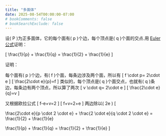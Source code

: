 ```yaml
---
title: "多面体"
date: 2025-08-54T00:00:00-07:00
# bookComments: false
# bookSearchExclude: false
---
```

设\( P \)为正多面体，它的每个面有\( p \)个边，每个顶点是\( q \)个面的交点.用
[Euler公式](https://zh.wikipedia.org/zh-tw/%E6%AC%A7%E6%8B%89%E7%A4%BA%E6%80%A7%E6%95%B0)证明：

\[
\frac{1}{p} + \frac{1}{q} = \frac{1}{2} + \frac{1}{e}
\]

证明：

每个面有\( p \)个边，有\( f \)个面，每条边涉及两个面，所以有
\[
    f \cdot p= 2\cdot e 
\] 
\[ 
    \frac{2\cdot e}{p}=f 
\]
类似的，每个顶点是\( q \)个面交点，也就有\( q \)条边，每条边有两个顶点，所以算了两次
\[
     v \cdot q= 2\cdot e 
\] 
\[
     \frac{2\cdot e}{q}=v 
\]

又根据欧拉公式
\[ f-e+v=2 \]
\[ f+v=2+e \]
两边除以\( 2e \)
\[

\frac{2\cdot e}{p \cdot 2 \cdot e} + \frac{2 \cdot e}{q \cdot 2 \cdot e} = \frac{1}{2} + \frac{1}{e}


\frac{1}{p} + \frac{1}{q} = \frac{1}{2} + \frac{1}{e}
\]
